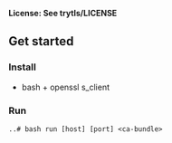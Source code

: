 **License: See trytls/LICENSE**

## Get started

### Install

* bash + openssl s_client

### Run

```
..# bash run [host] [port] <ca-bundle>
```

